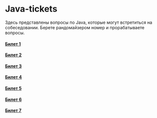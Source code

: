 # Java-tickets

Здесь представлены вопросы по Java, которые могут встретиться на собеседовании. Берете рандомайзером номер и прорабатываете вопросы.

#### [Билет 1](https://github.com/perfectInt/java-tickets/blob/main/ticket_1.md)
#### [Билет 2](https://github.com/perfectInt/java-tickets/blob/main/ticket_2.md)
#### [Билет 3](https://github.com/perfectInt/java-tickets/blob/main/ticket_3.md)
#### [Билет 4](https://github.com/perfectInt/java-tickets/blob/main/ticket_4.md)
#### [Билет 5](https://github.com/perfectInt/java-tickets/blob/main/ticket_5.md)
#### [Билет 6](https://github.com/perfectInt/java-tickets/blob/main/ticket_6.md)
#### [Билет 7](https://github.com/perfectInt/java-tickets/blob/main/ticket_7.md)
